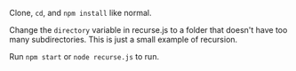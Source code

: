 Clone, `cd`, and `npm install` like normal.

Change the `directory` variable in recurse.js to a folder that doesn't have too
many subdirectories.  This is just a small example of recursion.

Run `npm start` or `node recurse.js` to run.